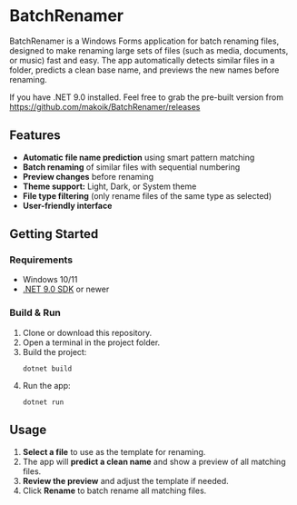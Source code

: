 # BatchRenamer

BatchRenamer is a Windows Forms application for batch renaming files, designed to make renaming large sets of files (such as media, documents, or music) fast and easy. The app automatically detects similar files in a folder, predicts a clean base name, and previews the new names before renaming.

If you have .NET 9.0 installed. Feel free to grab the pre-built version from https://github.com/makoik/BatchRenamer/releases

## Features

- **Automatic file name prediction** using smart pattern matching
- **Batch renaming** of similar files with sequential numbering
- **Preview changes** before renaming
- **Theme support:** Light, Dark, or System theme
- **File type filtering** (only rename files of the same type as selected)
- **User-friendly interface**

## Getting Started

### Requirements

- Windows 10/11
- [.NET 9.0 SDK](https://dotnet.microsoft.com/download) or newer


### Build & Run

1. Clone or download this repository.
2. Open a terminal in the project folder.
3. Build the project:
    ```
    dotnet build
    ```
4. Run the app:
    ```
    dotnet run
    ```

## Usage

1. **Select a file** to use as the template for renaming.
2. The app will **predict a clean name** and show a preview of all matching files.
3. **Review the preview** and adjust the template if needed.
4. Click **Rename** to batch rename all matching files.



